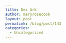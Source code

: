 ```yaml
---
title: Des Ark
author: maryrosecook
layout: post
permalink: /blog/post/143
categories:
  - Uncategorized
---
```

<object width="600" height="475"><param name="movie" value="http://www.youtube.com/v/JmYdix-XGmg&hl=en_US&fs=1&"></param><param name="allowFullScreen" value="true"></param><param name="allowscriptaccess" value="always"></param><embed src="http://www.youtube.com/v/JmYdix-XGmg&hl=en_US&fs=1&" type="application/x-shockwave-flash" allowscriptaccess="always" allowfullscreen="true" width="600" height="475"></embed></object>